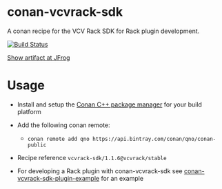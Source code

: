 # conan-vcvrack-sdk
A conan recipe for the VCV Rack SDK for Rack plugin development.

[![Build Status](https://dev.azure.com/qnohot/qnohot/_apis/build/status/qno.conan-vcvrack-sdk?branchName=master)](https://dev.azure.com/qnohot/qnohot/_build/latest?definitionId=27&branchName=master)

[Show artifact at JFrog](https://qno.jfrog.io/ui/repos/tree/General/public-conan-local%2Fvcvrack%2Fvcvrack-sdk)

# Usage

* Install and setup the [Conan C++ package manager](https://docs.conan.io/en/latest/installation.html) for your build platform

* Add the following conan remote:
  * `conan remote add qno https://api.bintray.com/conan/qno/conan-public`

* Recipe reference `vcvrack-sdk/1.1.6@vcvrack/stable`

* For developing a Rack plugin with conan-vcvrack-sdk see [conan-vcvrack-sdk-plugin-example](https://github.com/qno/conan-vcvrack-sdk-plugin-example) for an example

